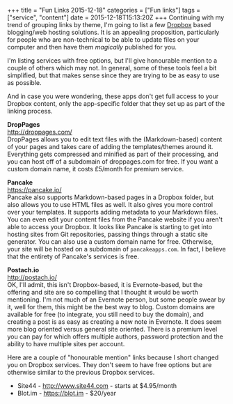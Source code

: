 +++
title = "Fun Links 2015-12-18"
categories = ["Fun links"]
tags = ["service", "content"]
date = 2015-12-18T15:13:20Z
+++
Continuing with my trend of grouping links by theme, I'm going to list a few [Dropbox](https://dropbox.com) based blogging/web hosting solutions. It is an appealing proposition, particularly for people who are non-technical to be able to update files on your computer and then have them *magically* published for you.

I'm listing services with free options, but I'll give honourable mention to a couple of others which may not. In general, some of these tools feel a bit simplified, but that makes sense since they are trying to be as easy to use as possible.

And in case you were wondering, these apps don't get full access to your Dropbox content, only the app-specific folder that they set up as part of the linking process.


**DropPages**  
http://droppages.com/  
DropPages allows you to edit text files with the (Markdown-based) content of your pages and takes care of adding the templates/themes around it. Everything gets compressed and minified as part of their processing, and you can host off of a subdomain of droppages.com for free. If you want a custom domain name, it costs £5/month for premium service.

**Pancake**  
https://pancake.io/  
Pancake also supports Markdown-based pages in a Dropbox folder, but also allows you to use HTML files as well. It also gives you more control over your templates. It supports adding metadata to your Markdown files. You can even edit your content files from the Pancake website if you aren't able to access your Dropbox. It looks like Pancake is starting to get into hosting sites from Git repositories, passing things through a static site generator. You can also use a custom domain name for free. Otherwise, your site will be hosted on a subdomain of `pancakeapps.com`. In fact, I believe that the entirety of Pancake's services is free.

**Postach.io**  
http://postach.io/  
OK, I'll admit, this isn't Dropbox-based, it is Evernote-based, but the offering and site are so compelling that I thought it would be worth mentioning. I'm not much of an Evernote person, but some people swear by it, well for them, this might be the best way to blog. Custom domains are available for free (to integrate, you still need to buy the domain), and creating a post is as easy as creating a new note in Evernote. It does seem more blog oriented versus general site oriented. There is a premium level you can pay for which offers multiple authors, password protection and the ability to have multiple sites per account.

Here are a couple of "honourable mention" links because I short changed you on Dropbox services. They don't seem to have free options but are otherwise similar to the previous Dropbox services.

* Site44 - http://www.site44.com - starts at $4.95/month
* Blot.im - https://blot.im - $20/year